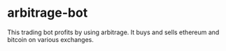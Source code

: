 # arbitrage-bot
This trading bot profits by using arbitrage. It buys and sells ethereum and bitcoin on various exchanges.

